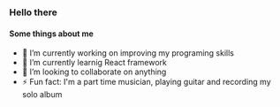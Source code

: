### Hello there 


#### Some things about me 
- 🔭 I’m currently working on improving my programing skills
- 🌱 I’m currently learnig React framework
- 👯 I’m looking to collaborate on anything
- ⚡ Fun fact: I'm a part time musician, playing guitar and recording my solo album 


